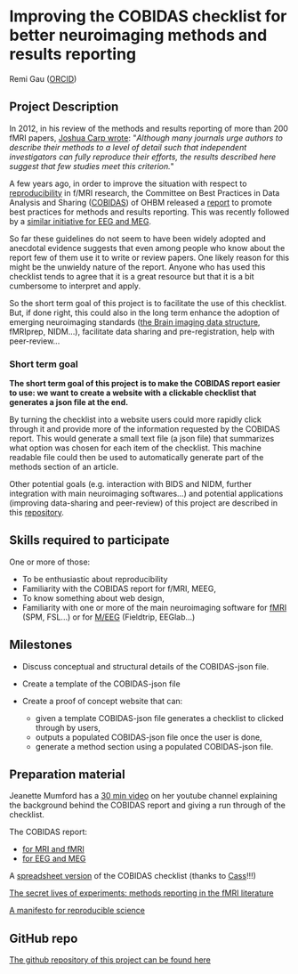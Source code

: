 # Improving the COBIDAS checklist for better neuroimaging methods and results reporting

Remi Gau ([ORCID](https://orcid.org/0000-0002-1535-9767))

## Project Description

In 2012, in his review of the methods and results reporting of more than 200
fMRI papers, [Joshua Carp wrote](https://www.ncbi.nlm.nih.gov/pubmed/22796459):
"_Although many journals urge authors to describe their methods to a level of
detail such that independent investigators can fully reproduce their efforts,
the results described here suggest that few studies meet this criterion._"

A few years ago, in order to improve the situation with respect to
[reproducibility](https://github.com/ohbm/hackathon2019/blob/master/Tutorial_Resources.md#reproducible-neuroimaging-tools)
in f/MRI research, the Committee on Best Practices in Data Analysis and Sharing
([COBIDAS](https://www.humanbrainmapping.org/i4a/pages/index.cfm?pageid=3728))
of OHBM released a [report](https://doi.org/10.1101/054262 ) to
promote best practices for methods and results reporting. This was recently
followed by a [similar initiative for EEG and MEG](https://osf.io/a8dhx/).

So far these guidelines do not seem to have been widely adopted and anecdotal evidence
suggests that even among people who know about the report few of them use it to
write or review papers. One likely reason for this might be the unwieldy nature
of the report. Anyone who has used this checklist tends to agree that it is a
great resource but that it is a bit cumbersome to interpret and apply.

So the short term goal of this project is to facilitate the use of this
checklist. But, if done right, this could also in the long term enhance the
adoption of emerging neuroimaging standards
([the Brain imaging data structure](https://github.com/ohbm/hackathon2019/blob/master/Tutorial_Resources.md#the-brain-imaging-data-structure-bids),
fMRIprep, NIDM...), facilitate data sharing and pre-registration, help with
peer-review...

### Short term goal

**The short term goal of this project is to make the COBIDAS report easier to
use: we want to create a website with a clickable checklist that generates a
json file at the end.**

By turning the checklist into a website users could more rapidly click through
it and provide more of the information requested by the COBIDAS report. This
would generate a small text file (a json file) that summarizes what option was
chosen for each item of the checklist. This machine readable file could then be
used to automatically generate part of the methods section of an article.

Other potential goals (e.g. interaction with BIDS and NIDM, further integration
with main neuroimaging softwares...) and potential applications (improving
data-sharing and peer-review) of this project are described in this
[repository](https://github.com/Remi-Gau/eCobidas).

## Skills required to participate

One or more of those:

-   To be enthusiastic about reproducibility
-   Familiarity with the COBIDAS report for f/MRI, MEEG,
-   To know something about web design,
-   Familiarity with one or more of the main neuroimaging software for
    [fMRI](https://github.com/ohbm/hackathon2019/blob/master/Tutorial_Resources.md#neuroimaging)
    (SPM, FSL...) or for
    [M/EEG](https://github.com/ohbm/hackathon2019/blob/master/Tutorial_Resources.md#main-eeg-and-meg-softwares)
    (Fieldtrip, EEGlab...)

## Milestones

-   Discuss conceptual and structural details of the COBIDAS-json file.

-   Create a template of the COBIDAS-json file

-   Create a proof of concept website that can:
    -   given a template COBIDAS-json file generates a checklist to clicked
        through by users,
    -   outputs a populated COBIDAS-json file once the user is done,
    -   generate a method section using a populated COBIDAS-json file.

## Preparation material

Jeanette Mumford has a
[30 min video](https://www.youtube.com/watch?v=bsM4KowO5Vc&t=175s) on her
youtube channel explaining the background behind the COBIDAS report and giving a
run through of the checklist.

The COBIDAS report:

-   [for MRI and fMRI](https://doi.org/10.1101/054262 )
-   [for EEG and MEG](https://osf.io/a8dhx/)

A [spreadsheet version](https://osf.io/qkb9t/) of the COBIDAS checklist (thanks
to [Cass](https://github.com/cassgvp)!!!)

[The secret lives of experiments: methods reporting in the fMRI literature](https://www.ncbi.nlm.nih.gov/pubmed/22796459)

[A manifesto for reproducible science](https://www.nature.com/articles/s41562-016-0021)

## GitHub repo

[The github repository of this project can be found here](https://github.com/Remi-Gau/eCobidas)
